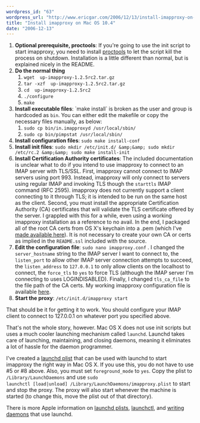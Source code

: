 ```yaml
---
wordpress_id: "63"
wordpress_url: "http://www.ericgar.com/2006/12/13/install-imapproxy-on-mac-os-104/"
title: "Install imapproxy on Mac OS 10.4"
date: "2006-12-13"
---
```

<ol>
<li><strong>Optional prerequisite, proctools</strong>: If you're going to use the init script to start imapproxy, you need to install <a href="http://proctools.sourceforge.net/">proctools</a> to let the script kill the process on shutdown. Installation is a little different than normal, but is explained nicely in the README.</li>
<li><strong>Do the normal thing</strong>
<ol>
<li><code>wget  up-imapproxy-1.2.5rc2.tar.gz</code></li>
<li><code>tar -xzf  up-imapproxy-1.2.5rc2.tar.gz</code></li>
<li><code>cd  up-imapproxy-1.2.5rc2</code></li>
<li><code>./configure</code></li>
<li><code>make</code></li>
</ol>
</li>
<li><strong>Install executable files</strong>: `make install` is broken as the user and group is hardcoded as <code>bin</code>. You can either edit the makefile or copy the necessary files manually, as below:
	<ol><li><code>sudo cp bin/in.imapproxyd /usr/local/sbin/</code></li>
		<li><code>sudo cp bin/pimpstat /usr/local/sbin/</code></li>
	</ol></li>
<li><strong>Install configuration files</strong>: <code>sudo make install-conf</code></li>
<li><strong>Install init files</strong>: <code>sudo mkdir /etc/init.d/ &amp;amp;&amp;amp; sudo mkdir /etc/rc.2 &amp;amp;&amp;amp; sudo make install-init</code></li>
<li><strong>Install Certification Authority certificates</strong>: The included documentation is unclear what to do if you intend to use imapproxy to connect to an IMAP server with TLS/SSL. First, imapproxy cannot connect to IMAP servers using port 993. Instead, imapproxy will only connect to servers using regular IMAP and invoking TLS though the <code>starttls</code> IMAP command (RFC 2595). imapproxy does not currently support a client connecting to it through TLS; it is intended to be run on the same host as the client. Second, you must install the appropriate Certification Authority (CA) certificates that will validate the TLS certificate offered by the server. I grappled with this for a while, even using a working imapproxy installation as a reference to no avail. In the end, I packaged all of the root CA certs from OS X's keychain into a .pem (which I've <a href="http://www.ericgar.com/uploads/files/cacerts.pem">made available here</a>). It is not necessary to create your own CA or certs as implied in the <code>README.ssl</code> included with the source.</li>
<li><strong>Edit the configuration file</strong>: <code>sudo nano imapproxy.conf</code> . I changed the <code>server_hostname</code> string to the IMAP server I want to connect to, the <code>listen_port</code> to allow other IMAP server connection attempts to succeed, the <code>listen_address</code> to <code>127.0.0.1</code> to only allow clients on the localhost to connect, the <code>force_tls</code> to <code>yes</code> to force TLS (although the IMAP server I'm connecting to uses LOGINDISABLED). Finally, I changed <code>tls_ca_file</code> to the file path of the CA certs. My working imapproxy configuration file is available <a href="http://www.ericgar.com/uploads/files/imapproxy.conf">here</a>.</li>
<li><strong>Start the proxy</strong>: <code>/etc/init.d/imapproxy start</code></li>
</ol>

That should be it for getting it to work. You should configure your IMAP client to connect to 127.0.0.1 on whatever port you specified above.

That's not the whole story, however. Mac OS X does not use init scripts but uses a much cooler launching mechanism called <code>launchd</code>. Launchd takes care of launching, maintaining, and closing daemons, meaning it eliminates a lot of hassle for the daemon programmer. 

I've created a <a href="http://www.ericgar.com/uploads/files/imapproxy.plist">launchd plist</a> that can be used with launchd to start imapproxy the right way in Mac OS X. If you use this, you do not have to use #5 or #8 above. Also, you must set <code>foreground_mode</code> to <code>yes</code>. Copy the plist to <code>/Library/LaunchDaemons</code> and use <code>sudo launchctl [load|unload] /Library/LaunchDaemons/imapproxy.plist</code> to start and stop the proxy. The proxy will also start whenever the machine is started (to change this, move the plist out of that directory).

There is more Apple information on <a href="http://developer.apple.com/documentation/Darwin/Reference/ManPages/man5/launchd.plist.5.html">launchd plists</a>, <a href="http://developer.apple.com/documentation/Darwin/Reference/ManPages/man1/launchctl.1.html#//apple_ref/doc/man/1/launchctl">launchctl</a>, and <a href="http://developer.apple.com/technotes/tn2005/tn2083.html">writing</a> <a href="http://developer.apple.com/macosx/launchd.html">daemons</a> that use launchd. 
